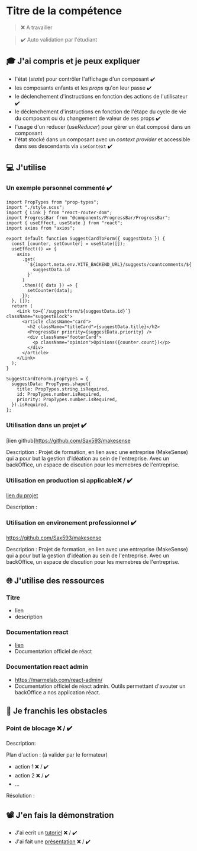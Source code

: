 # Titre de la compétence

> ❌ A travailler

> ✔️ Auto validation par l'étudiant

## 🎓 J'ai compris et je peux expliquer

- l'état (_state_) pour contrôler l'affichage d'un composant ✔️
- les composants enfants et les _props_ qu'on leur passe ✔️
- le déclenchement d'instructions en fonction des actions de l'utilisateur ✔️
- le déclenchement d'instructions en fonction de l'étape du cycle de vie du composant ou du changement de valeur de ses props ✔️
- l'usage d'un reducer (_useReducer_) pour gérer un état composé dans un composant
- l'état stocké dans un composant avec un _context provider_ et accessible dans ses descendants via `useContext` ✔️

## 💻 J'utilise

### Un exemple personnel commenté ✔️

```
import PropTypes from "prop-types";
import "./style.scss";
import { Link } from "react-router-dom";
import ProgressBar from "@components/ProgressBar/ProgressBar";
import { useEffect, useState } from "react";
import axios from "axios";

export default function SuggestCardToForm({ suggestData }) {
  const [counter, setCounter] = useState([]);
  useEffect(() => {
    axios
      .get(
        `${import.meta.env.VITE_BACKEND_URL}/suggests/countcomments/${
          suggestData.id
        }`
      )
      .then(({ data }) => {
        setCounter(data);
      });
  }, []);
  return (
    <Link to={`/suggestform/${suggestData.id}`} className="suggestBlock">
      <article className="card">
        <h2 className="titleCard">{suggestData.title}</h2>
        <ProgressBar priority={suggestData.priority} />
        <div className="footerCard">
          <p className="opinion">Opinions({counter.count})</p>
        </div>
      </article>
    </Link>
  );
}

SuggestCardToForm.propTypes = {
  suggestData: PropTypes.shape({
    title: PropTypes.string.isRequired,
    id: PropTypes.number.isRequired,
    priority: PropTypes.number.isRequired,
  }).isRequired,
};
```

### Utilisation dans un projet  ✔️

[lien github]https://github.com/Sax593/makesense

Description : Projet de formation, en lien avec une entreprise (MakeSense) qui a pour but la gestion d'idéation au sein de l'entreprise. Avec un backOffice, un espace de discution pour les memebres de l'entreprise.

### Utilisation en production si applicable❌ / ✔️

[lien du projet](...)

Description :

### Utilisation en environement professionnel ✔️

https://github.com/Sax593/makesense

Description : Projet de formation, en lien avec une entreprise (MakeSense) qui a pour but la gestion d'idéation au sein de l'entreprise. Avec un backOffice, un espace de discution pour les memebres de l'entreprise.

## 🌐 J'utilise des ressources

### Titre
- lien
- description

### Documentation react
- [lien](https://fr.reactjs.org/)
- Documentation officiel de réact

### Documentation react admin
- https://marmelab.com/react-admin/
- Documentation officiel de réact admin. Outils permettant d'avouter un backOffice a nos application réact.

## 🚧 Je franchis les obstacles

### Point de blocage ❌ / ✔️

Description:

Plan d'action : (à valider par le formateur)

- action 1 ❌ / ✔️
- action 2 ❌ / ✔️
- ...

Résolution :

## 📽️ J'en fais la démonstration

- J'ai ecrit un [tutoriel](...) ❌ / ✔️
- J'ai fait une [présentation](...) ❌ / ✔️
